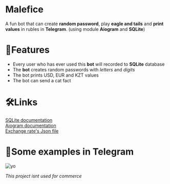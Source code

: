 # Malefice

A fun bot that can create **random password**, play **eagle and tails** and **print values** in rubles in **Telegram**. (using module **Aiogram** and **SQLite**) 


# 📐Features 

- Every user who has ever used this **bot** will recorded to **SQLite** database
- The **bot** creates random passwords with *letters* and *digits*
- The bot prints USD, EUR and KZT values
- The bot can send a cat fact
# 🛠Links

[SQLite documentation](https://www.sqlite.org/docs.html) \
[Aiogram documentation](https://docs.aiogram.dev/en/latest/) \
[Exchange rate's Json file](https://www.cbr-xml-daily.ru/daily_json.js)
#  📂Some examples in **Telegram**
![yo](https://github.com/vstyoma/maleficebot/blob/main/images/%D0%A1%D0%BD%D0%B8%D0%BC%D0%BE%D0%BA%20%D1%8D%D0%BA%D1%80%D0%B0%D0%BD%D0%B0%202022-11-11%20194935.png)

*This project isnt used for commerce*
